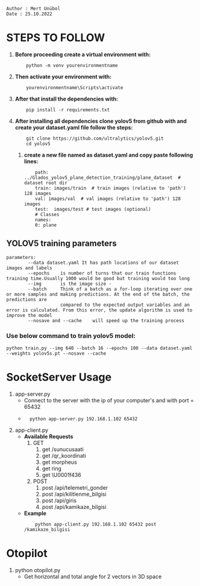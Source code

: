 ```
Author : Mert Ünübol
Date : 25.10.2022
```
**STEPS TO FOLLOW**
===============
 1. **Before proceeding create a virtual environment with:**  
    ```
        python -m venv yourenvironmentname
    ```
 2. **Then activate your environment with:**  
    ```
        yourenvironmentname\Scripts\activate 
    ```
 3. **After that install the dependencies with:** 
    ```
        pip install -r requirements.txt
    ```
 4. **After installing all dependencies clone yolov5 from github with and create your dataset.yaml file follow the steps:**
    ```
        git clone https://github.com/ultralytics/yolov5.git
        cd yolov5
    ```
    1. **create a new file named as dataset.yaml and copy paste following lines:**
        ```
            path: ../Glados_yolov5_plane_detection_training/plane_dataset  # dataset root dir
            train: images/train  # train images (relative to 'path') 128 images
            val: images/val  # val images (relative to 'path') 128 images
            test:  images/test # test images (optional)
            # Classes 
            names:
            0: plane
        ```
  

## **YOLOV5 training parameters**
    parameters:
            --data dataset.yaml It has path locations of our dataset images and labels 
            --epochs    is number of turns that our train functions training time.Usually 1000 would be good but training would too long
            --img       is the image size -
            --batch     Think of a batch as a for-loop iterating over one or more samples and making predictions. At the end of the batch, the predictions are  
                        compared to the expected output variables and an error is calculated. From this error, the update algorithm is used to improve the model
            --nosave and --cache    will speed up the training process
        
### **Use below command to train yolov5 model**:
    
    python train.py --img 640 --batch 16 --epochs 100 --data dataset.yaml --weights yolov5s.pt --nosave --cache 
    
**SocketServer Usage**
==================
1. app-server.py
    - Connect to the server with the ip of your computer's  and with port = 65432
    - ```
        python app-server.py 192.168.1.102 65432 
      ```
2. app-client.py
    - **Available Requests**
        1. GET
            1. get /sunucusaati
            2. get /qr_koordinati
            3. get morpheus
            4. get ring
            5. get \U0001f436
        2. POST
            1. post /api/telemetri_gonder
            2. post /api/kilitlenme_bilgisi
            3. post /api/giris
            4. post /api/kamikaze_bilgisi
    -   **Example**
        ```
            python app-client.py 192.168.1.102 65432 post /kamikaze_bilgisi
        ```

**Otopilot**
==================
1. python otopilot.py
    - Get horizontal and total angle for 2 vectors in 3D space
    